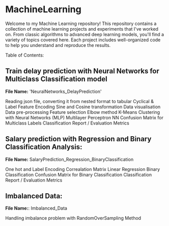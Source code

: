 # MachineLearning
Welcome to my Machine Learning repository!
This repository contains a collection of machine learning projects and experiments that I've worked on. From classic algorithms to advanced deep learning models, you'll find a variety of topics covered here. Each project includes well-organized code to help you understand and reproduce the results.

Table of Contents:

## Train delay prediction with Neural Networks for Multiclass Classification model

**File Name:** 'NeuralNetworks_DelayPrediction'

Reading json file, converting it from nested format to tabular
Cyclical & Label Feature Encoding
Sine and Cosine transformation
Data visualisation
Data pre-processing
Feature selection
Elbow method
K-Means Clustering with Neural Networks (MLP)
Multilayer Perceptron NN
Confusion Matrix for Multiclass Labels
Classification Report / Evaluation Metrics
   
## Salary prediction with Regression and Binary Classification Analysis:

**File Name:** SalaryPrediction_Regression_BinaryClassification

One hot and Label Encoding
Correalation Matrix
Linear Regression
Binary Classification
Confusion Matrix for Binary Classification
Classification Report / Evaluation Metrics

## Imbalanced Data:

**File Name:**: Imbalanced_Data

Handling imbalance problem with RandomOverSampling Method
   
   
   
   
   
   
